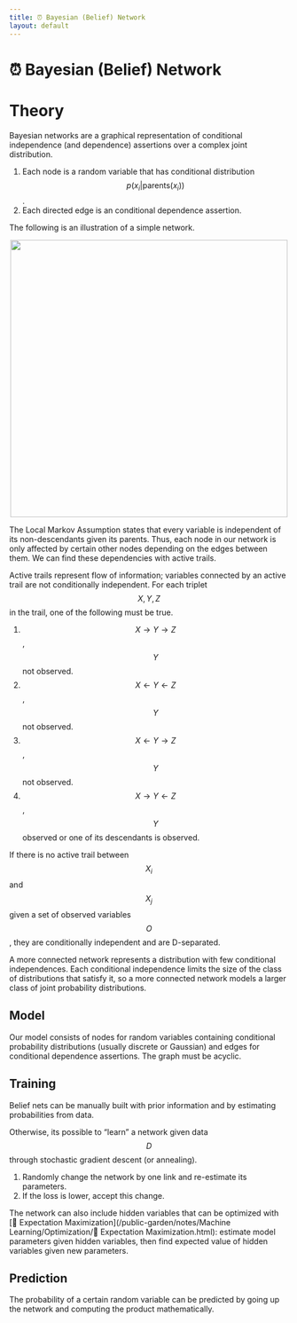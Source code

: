 ```yaml
---
title: ⏰ Bayesian (Belief) Network
layout: default
---
```


# ⏰ Bayesian (Belief) Network

# Theory
Bayesian networks are a graphical representation of conditional independence (and dependence) assertions over a complex joint distribution.
1. Each node is a random variable that has conditional distribution $$p(x_i \vert \text{parents} (x_i))$$. 
2. Each directed edge is an conditional dependence assertion.

The following is an illustration of a simple network.

<div style="text-align:center">
<img src="{{ site.url }}{{ site.baseurl }}/notes/Attachments/20221229103135.png?raw=true" width="500"/>
</div>

The Local Markov Assumption states that every variable is independent of its non-descendants given its parents. Thus, each node in our network is only affected by certain other nodes depending on the edges between them. We can find these dependencies with active trails.

Active trails represent flow of information; variables connected by an active trail are not conditionally independent. For each triplet $$X, Y, Z$$ in the trail, one of the following must be true.
1.  $$X \rightarrow Y \rightarrow Z$$, $$Y$$ not observed.
2.  $$X \leftarrow Y \leftarrow Z$$, $$Y$$ not observed.
3.  $$X \leftarrow Y \rightarrow Z$$, $$Y$$ not observed.
4.  $$X \rightarrow Y \leftarrow Z$$, $$Y$$ observed or one of its descendants is observed.

If there is no active trail between $$X_i$$ and $$X_j$$ given a set of observed variables $$O$$, they are conditionally independent and are D-separated.

A more connected network represents a distribution with few conditional independences. Each conditional independence limits the size of the class of distributions that satisfy it, so a more connected network models a larger class of joint probability distributions.

## Model
Our model consists of nodes for random variables containing conditional probability distributions (usually discrete or Gaussian) and edges for conditional dependence assertions. The graph must be acyclic.

## Training
Belief nets can be manually built with prior information and by estimating probabilities from data.

Otherwise, its possible to “learn” a network given data $$D$$ through stochastic gradient descent (or annealing).
1. Randomly change the network by one link and re-estimate its parameters.
2. If the loss is lower, accept this change.

The network can also include hidden variables that can be optimized with [🎉 Expectation Maximization](/public-garden/notes/Machine Learning/Optimization/🎉 Expectation Maximization.html): estimate model parameters given hidden variables, then find expected value of hidden variables given new parameters.

## Prediction
The probability of a certain random variable can be predicted by going up the network and computing the product mathematically.